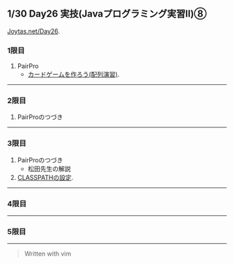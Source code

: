 ## 1/30 Day26 実技(Javaプログラミング実習Ⅱ)⑧
[Joytas.net/Day26](https://joytas.net/%e8%a8%93%e7%b7%b4/day26).
### 1限目
1. PairPro
	 - [カードゲームを作ろう(配列演習)](https://joytas.net/programming/java/cardgame-arr).
---
### 2限目
1. PairProのつづき
---
### 3限目
1. PairProのつづき
	- 松田先生の解説
1. [CLASSPATHの設定](https://joytas.net/programming/classpath_mac).
---
### 4限目
---
### 5限目
---
> Written with vim

